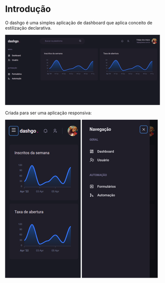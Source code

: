 # Introdução
O dashgo é uma simples aplicação de dashboard que aplica conceito de estilização declarativa.

![dashgo](public/images/dashgo.png)

Criada para ser uma aplicação responsiva:

![dashogo mobile close](public/images/menu_close.png) ![dashgo mobile open](public/images/menu_open.png)